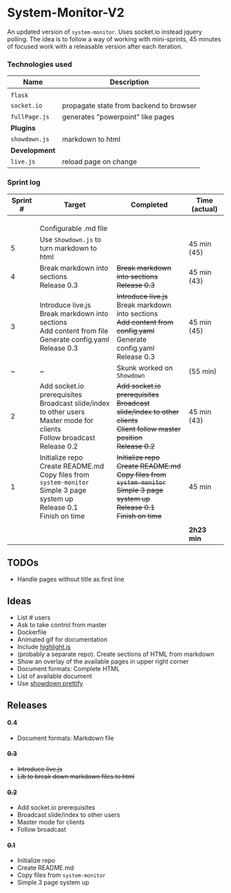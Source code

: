 
# System-Monitor-V2

An updated version of `system-monitor`. Uses socket.io instead jquery polling. The idea is to follow a way of working with mini-sprints, 45 minutes of focused work with a releasable version after each iteration. 

### Technologies used
| Name    | Description     |
|-------------|-------------|
|             |             |
|`flask`||
|`socket.io`        | propagate state from backend to browser |
|`fullPage.js`      | generates "powerpoint" like pages   |
|**Plugins**||
|`showdown.js`      | markdown to html   |
| **Development**    ||
| `live.js`      | reload page on change |

### Sprint log
| Sprint #    | Target      | Completed   | Time (actual)  |
|-------------|-------------|-------------|-------------|
|             |             |             |             |
|             |             |             |             |
|             |             |             |             |
|             |  Configurable .md file  |             |             |
|  5  | Use `Showdown.js` to turn markdown to html|             |    45 min <br>(45)    |
|  4  |  Break markdown into sections<br>Release 0.3 | ~~Break markdown into sections~~<br>~~Release 0.3~~ |    45 min (43)         |
|  3  | Introduce live.js<br>Break markdown into sections<br>Add content from file<br>Generate config.yaml<br>Release 0.3 | ~~Introduce live.js~~<br>Break markdown into sections<br>~~Add content from config.yaml~~<br>Generate config.yaml<br>Release 0.3 |   45 min<br>(45)  |
|  ~  | ~ | Skunk worked on `Showdown`|     (55 min)     |
|  2  | Add socket.io prerequisites<br>Broadcast slide/index to other users<br>Master mode for clients<br>Follow broadcast<br>Release 0.2 | ~~Add socket.io prerequisites~~<br>~~Broadcast slide/index to other clients~~<br>~~Client follow master position~~<br>~~Release 0.2~~ |  45 min<br>(43) |
|  1  | Initialize repo<br>Create README.md<br>Copy files from `system-monitor`<br>Simple 3 page system up<br>Release 0.1<br>Finish on time | ~~Initialize repo~~<br>~~Create README.md~~<br>~~Copy files from `system-monitor`~~<br>~~Simple 3 page system up~~<br>~~Release 0.1~~<br>~~Finish on time~~ |  45 min  |
|             |             |             |             |
|             |             |             |   **2h23 min**    |

## TODOs
* Handle pages without title as first line

## Ideas
* List # users
* Ask to take control from master
* Dockerfile
* Animated gif for documentation
* Include [highlight.js](https://highlightjs.org/)
* (probably a separate repo). Create sections of HTML from markdown
* Show an overlay of the available pages in upper right corner
* Document formats: Complete HTML
* List of available document
* Use [showdown prettify](https://github.com/showdownjs/prettify-extension)



## Releases

#### 0.4
* Document formats: Markdown file

#### ~~0.3~~
* ~~Introduce live.js~~
* ~~Lib to break down markdown files to html~~

#### ~~0.2~~
* Add socket.io prerequisites
* Broadcast slide/index to other users
* Master mode for clients
* Follow broadcast

#### ~~0.1~~
* Initialize repo
* Create README.md
* Copy files from `system-monitor`
* Simple 3 page system up
